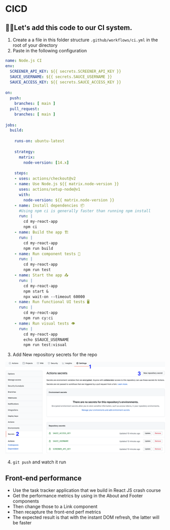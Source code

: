 # CICD

## 🏋️‍♀️Let's add this code to our CI system.

1. Create a a file in this folder structure `.github/workflows/ci.yml` in the root of your directory
2. Paste in the following configuration

```yml
name: Node.js CI
env:
  SCREENER_API_KEY: ${{ secrets.SCREENER_API_KEY }}
  SAUCE_USERNAME: ${{ secrets.SAUCE_USERNAME }}
  SAUCE_ACCESS_KEY: ${{ secrets.SAUCE_ACCESS_KEY }}

on:
  push:
    branches: [ main ]
  pull_request:
    branches: [ main ]

jobs:
  build:

    runs-on: ubuntu-latest

    strategy:
      matrix:
        node-version: [14.x]

    steps:
    - uses: actions/checkout@v2
    - name: Use Node.js ${{ matrix.node-version }}
      uses: actions/setup-node@v1
      with:
        node-version: ${{ matrix.node-version }}
    - name: Install dependencies 📦
      #Using npm ci is generally faster than running npm install
      run: |
        cd my-react-app
        npm ci
    - name: Build the app 🏗
      run: |
        cd my-react-app
        npm run build
    - name: Run component tests 🔸
      run: |
        cd my-react-app
        npm run test
    - name: Start the app 📤
      run: |
        cd my-react-app
        npm start &
        npx wait-on --timeout 60000
    - name: Run functional UI tests 🖥
      run: |
        cd my-react-app 
        npm run cy:ci
    - name: Run visual tests 👁
      run: |
        cd my-react-app
        echo $SAUCE_USERNAME
        npm run test:visual
```
3. Add New repository secrets for the repo

![adding secrets](../../graphics/secrets.png)

4. `git push` and watch it run

## Front-end performance

* Use the task tracker application that we build in React JS crash course
* Get the performance metrics by using <a> in the About and Footer components
* Then change those to a Link component
* Then recapture the front-end perf metrics
* The expected result is that with the instant DOM refresh, the latter will be faster